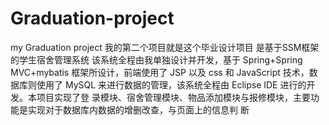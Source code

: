 # Graduation-project
my Graduation project
我的第二个项目就是这个毕业设计项目
是基于SSM框架的学生宿舍管理系统
该系统全程由我单独设计并开发，基于 Spring+Spring MVC+mybatis 框架所设计，前端使用了 JSP 以及 css 和
JavaScript 技术，数据库则使用了 MySQL 来进行数据的管理，该系统全程由 Eclipse IDE 进行的开发。本项目实现了登
录模块、宿舍管理模块、物品添加模块与报修模块，主要功能是实现对于数据库内数据的增删改查，与页面上的信息判
断
